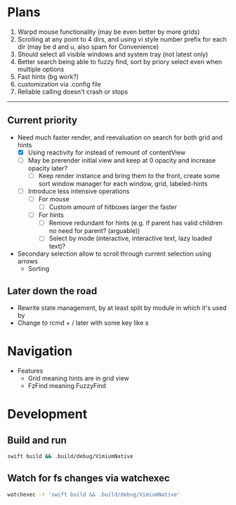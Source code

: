 # Plans

1. Warpd mouse functionality (may be even better by more grids)
2. Scrolling at any point to 4 dirs, and using vi style number prefix for each
   dir (may be d and u, also spam for Convenience)
3. Should select all visible windows and system tray (not latest only)
4. Better search being able to fuzzy find, sort by priory select even when
   multiple options
5. Fast hints (bg work?)
6. customization via .config file
7. Reliable calling doesn't crash or stops

---

## Current priority

- Need much faster render, and reevaluation on search for both grid and hints
  - [x] Using reactivity for instead of remount of contentView
  - [ ] May be prerender initial view and keep at 0 opacity and increase
        opacity later?
    - [ ] Keep render instance and bring them to the front, create some sort
          window manager for each window, grid, labeled-hints
  - [ ] Introduce less intensive operations
    - [ ] For mouse
      - [ ] Custom amount of hitboxes larger the faster
    - [ ] For hints
      - [ ] Remove redundant for hints (e.g. if parent has valid children no need
            for parent? (arguable))
      - [ ] Select by mode (interactive, interactive text, lazy loaded text)?
- Secondary selection allow to scroll through current selection using arrows
  - Sorting

## Later down the road

- Rewrite state management, by at least split by module in which it's used by
- Change to rcmd + / later with some key like s

# Navigation

- Features
  - Grid meaning hints are in grid view
  - FzFind meaning FuzzyFind

# Development

## Build and run

```sh
swift build && .build/debug/VimiumNative
```

## Watch for fs changes via watchexec

```sh
watchexec -r 'swift build && .build/debug/VimiumNative'
```
